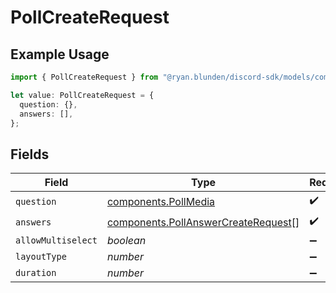 # PollCreateRequest

## Example Usage

```typescript
import { PollCreateRequest } from "@ryan.blunden/discord-sdk/models/components";

let value: PollCreateRequest = {
  question: {},
  answers: [],
};
```

## Fields

| Field                                                                                      | Type                                                                                       | Required                                                                                   | Description                                                                                |
| ------------------------------------------------------------------------------------------ | ------------------------------------------------------------------------------------------ | ------------------------------------------------------------------------------------------ | ------------------------------------------------------------------------------------------ |
| `question`                                                                                 | [components.PollMedia](../../models/components/pollmedia.md)                               | :heavy_check_mark:                                                                         | N/A                                                                                        |
| `answers`                                                                                  | [components.PollAnswerCreateRequest](../../models/components/pollanswercreaterequest.md)[] | :heavy_check_mark:                                                                         | N/A                                                                                        |
| `allowMultiselect`                                                                         | *boolean*                                                                                  | :heavy_minus_sign:                                                                         | N/A                                                                                        |
| `layoutType`                                                                               | *number*                                                                                   | :heavy_minus_sign:                                                                         | N/A                                                                                        |
| `duration`                                                                                 | *number*                                                                                   | :heavy_minus_sign:                                                                         | N/A                                                                                        |